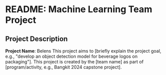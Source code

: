 # README: Machine Learning Team Project

## Project Description
**Project Name**: Belens 
This project aims to [briefly explain the project goal, e.g., "develop an object detection model for beverage logos on packaging"]. This project is created by the [team name] as part of [program/activity, e.g., Bangkit 2024 capstone project].


